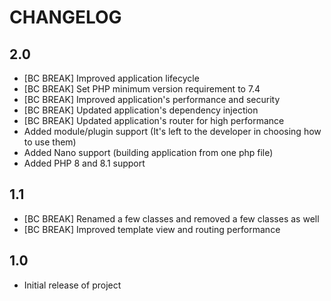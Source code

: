 CHANGELOG
=========

2.0
---

* [BC BREAK] Improved application lifecycle
* [BC BREAK] Set PHP minimum version requirement to 7.4
* [BC BREAK] Improved application's performance and security
* [BC BREAK] Updated application's dependency injection
* [BC BREAK] Updated application's router for high performance
* Added module/plugin support (It's left to the developer in choosing how to use them)
* Added Nano support (building application from one php file)
* Added PHP 8 and 8.1 support

1.1
---

* [BC BREAK] Renamed a few classes and removed a few classes as well
* [BC BREAK] Improved template view and routing performance

1.0
---

* Initial release of project

